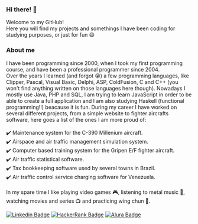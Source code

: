 ### Hi there! 👋

Welcome to my GitHub! <br>
Here you will find my projects and somethings I have been coding for studying purposes, or just for fun 😄

### About me

I have been programming since 2000, when I took my first programming course, and have been a professional programmer since 2004.<br>
Over the years I learned (and forgot :stuck_out_tongue_closed_eyes:) a few programming languages, like Clipper, Pascal, Visual Basic, Delphi, ASP, ColdFusion, C and C++ (you won't find anything written on those languages here though). Nowadays I mostly use Java, PHP and SQL, I am trying to learn JavaScript in order to be able to create a full application and I am also studying Haskell (functional programming:bangbang:) beacause it is fun.
During my career I have worked on several different projects, from a simple website to fighter aircrafts software, here goes a list of the ones I am more proud of:
<br>
<br>:heavy_check_mark: Maintenance system for the C-390 Millenium aircraft.
<br>:heavy_check_mark: Airspace and air traffic management simulation system.
<br>:heavy_check_mark: Computer based training system for the Gripen E/F fighter aircraft.
<br>:heavy_check_mark: Air traffic statistical software.
<br>:heavy_check_mark: Tax bookkeeping software used by several towns in Brazil.
<br>:heavy_check_mark: Air traffic control service charging software for Venezuela.
<br>
<br>In my spare time I like playing video games :video_game:, listening to metal music :guitar:, watching movies and series :tv: and practicing wing chun :wrestling:. 

<!--
In my spare time I like playing video games (:video_game:), listening to metal (:guitar:), watching movies and series (:tv:) and practicing wing chun. 
-->

<!--
**EderColoma/EderColoma** is a ✨ _special_ ✨ repository because its `README.md` (this file) appears on your GitHub profile.

Here are some ideas to get you started:

- 🔭 I’m currently working on ...
- 🌱 I’m currently learning ...
- 👯 I’m looking to collaborate on ...
- 🤔 I’m looking for hel,p with ...
- 💬 Ask me about ...
- 📫 How to reach me: ...
- 😄 Pronouns: ...
- ⚡ Fun fact: ...
-->


[![Linkedin Badge](https://img.shields.io/badge/-LinkedIn-blue?style=flat-square&logo=Linkedin&logoColor=white&link=https://www.linkedin.com/in/edercoloma)](https://www.linkedin.com/in/edercoloma)
[![HackerRank Badge](https://img.shields.io/badge/-HackerRank-2EC866?style=flat-square&logo=HackerRank&logoColor=white&link=https://www.hackerrank.com/edermaceno)](https://www.hackerrank.com/edermaceno)
[![Alura Badge](https://img.shields.io/badge/-Alura-307AE4?style=flat-square&logo=Aventrix&logoColor=white&link=https://cursos.alura.com.br/user/ecoloma)](https://cursos.alura.com.br/user/ecoloma)
